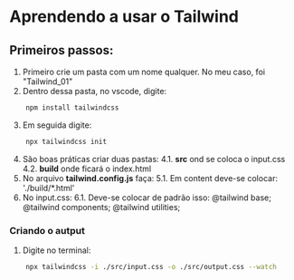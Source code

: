# Aprendendo a usar o Tailwind

## Primeiros passos:

1. Primeiro crie um pasta com um nome qualquer. No meu caso, foi "Tailwind_01"
2. Dentro dessa pasta, no vscode, digite: 

```bash
    npm install tailwindcss
```

3. Em seguida digite: 

```bash
    npx tailwindcss init
```

4. São boas práticas criar duas pastas: 
    4.1. **src** ond se coloca o input.css
    4.2. **build** onde ficará o index.html
5. No arquivo **tailwind.config.js** faça:
    5.1. Em content deve-se colocar: './build/*.html'
6. No input.css:
    6.1. Deve-se colocar de padrão isso: @tailwind base; @tailwind components; @tailwind utilities;

### Criando o autput

1. Digite no terminal: 

```bash
    npx tailwindcss -i ./src/input.css -o ./src/output.css --watch
```
    
